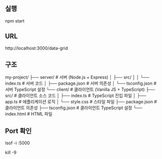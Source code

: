 ## 실행

npm start

## URL

http://localhost:3000/data-grid

## 구조

my-project/
├── server/ # 서버 (Node.js + Express)
│ ├── src/
│ │ └── index.ts # 서버 코드
│ ├── package.json # 서버 의존성
│ └── tsconfig.json # 서버 TypeScript 설정
└── client/ # 클라이언트 (Vanilla JS + TypeScript)
├── src/ # 클라이언트 소스 코드
│ ├── index.ts # TypeScript 진입 파일
│ ├── app.ts # 애플리케이션 로직
│ └── style.css # 스타일 파일
├── package.json # 클라이언트 의존성
├── tsconfig.json # 클라이언트 TypeScript 설정
└── index.html # HTML 파일

## Port 확인

lsof -i :5000

kill -9 <PID>
